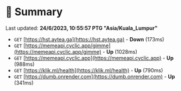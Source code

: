 # 📖 Summary
Last updated: **24/6/2023, 10:55:57 PTG "Asia/Kuala_Lumpur"**

- `GET` [https://hst.aytea.ga](https://hst.aytea.ga) - **Down** (173ms)
- `GET` [https://memeapi.cyclic.app/gimme](https://memeapi.cyclic.app/gimme) - **Up** (1028ms)
- `GET` [https://memeapi.cyclic.app](https://memeapi.cyclic.app) - **Up** (988ms)
- `GET` [https://klik.ml/health](https://klik.ml/health) - **Up** (790ms)
- `GET` [https://dumb.onrender.com](https://dumb.onrender.com) - **Up** (341ms)
